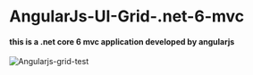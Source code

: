 # AngularJs-UI-Grid-.net-6-mvc
#### this is a .net core 6 mvc application developed by angularjs
![Angularjs-grid-test](https://github.com/nalinjaya7/AngularJs-UI-Grid-.net-6-mvc/assets/116587602/2c201c69-ef44-4131-bc4b-85eee42a3ef3)
